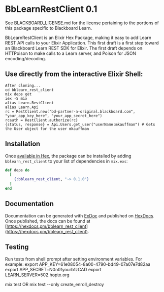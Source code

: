 # BbLearnRestClient 0.1
See BLACKBOARD_LICENSE.md for the license pertaining to the portions of this
package specific to Blackboard Learn.

BbLearnRestClient is an Elixir Hex Package, making it easy to add
Learn REST API calls to your Elixir Application. This first draft is a
first step toward an Blackboard Learn REST SDK for Elixir. The first draft
depends on HTTPoison to make calls to a Learn server, and Poison for JSON
encoding/decoding. 

## Use directly from the interactive Elixir Shell:
```
After cloning...
cd bblearn_rest_client
mix deps get
iex -S mix
alias Learn.RestClient
alias Learn.Api
rc = RestClient.new("bd-partner-a-original.blackboard.com", "your_app_key_here", "your_app_secret_here")
rcauth = RestClient.authorize(rc)
{status, response} = Api.Users.get_user("userName:mkauffman") # Gets the User object for the user mkauffman
```


## Installation

Once [available in Hex](https://hex.pm/docs/publish), the package can be installed
by adding `bblearn_rest_client` to your list of dependencies in `mix.exs`:

```elixir
def deps do
  [
    {:bblearn_rest_client, "~> 0.1.0"}
  ]
end
```

## Documentation
Documentation can be generated with [ExDoc](https://github.com/elixir-lang/ex_doc)
and published on [HexDocs](https://hexdocs.pm). Once published, the docs can
be found at [https://hexdocs.pm/bblearn_rest_client](https://hexdocs.pm/bblearn_rest_client).

## Testing
Run tests from shell prompt after setting environment variables. For example:
export APP_KEY=61e08054-8a00-4790-bd49-07a07e7d82aa
export APP_SECRET=N0n0fyourb1zCAD
export LEARN_SERVER=502.hopto.org

mix test
OR 
mix test --only create_enroll_destroy
  

